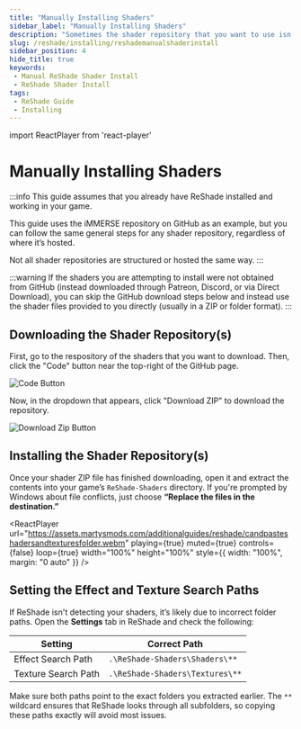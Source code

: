 ```yaml
---
title: "Manually Installing Shaders"
sidebar_label: "Manually Installing Shaders"
description: "Sometimes the shader repository that you want to use isn't avaliable with the ReShade Setup Tool, this guide will walk you through the process of installing shaders manually!"
slug: /reshade/installing/reshademanualshaderinstall
sidebar_position: 4
hide_title: true
keywords: 
 - Manual ReShade Shader Install
 - ReShade Shader Install
tags:
 - ReShade Guide
 - Installing
---
```


import ReactPlayer from 'react-player'

# Manually Installing Shaders

:::info
This guide assumes that you already have ReShade installed and working in your game.

This guide uses the iMMERSE repository on GitHub as an example, but you can follow the same general steps for any shader repository, regardless of where it’s hosted.

Not all shader repositories are structured or hosted the same way.
:::

:::warning
If the shaders you are attempting to install were not obtained from GitHub (instead downloaded through Patreon, Discord, or via Direct Download), you can skip the GitHub download steps below and instead use the shader files provided to you directly (usually in a ZIP or folder format).
:::

## Downloading the Shader Repository(s)

First, go to the respository of the shaders that you want to download. Then, click the "Code" button near the top-right of the GitHub page.

![Code Button](https://assets.martysmods.com/additionalguides/reshade/githubshaderrepocodebuttonhighlight.webp)

Now, in the dropdown that appears, click "Download ZIP" to download the repository.

![Download Zip Button](https://assets.martysmods.com/additionalguides/reshade/githubdownloadzipbuttonhighlight.webp)

## Installing the Shader Repository(s)

Once your shader ZIP file has finished downloading, open it and extract the contents into your game’s `ReShade-Shaders` directory. If you're prompted by Windows about file conflicts, just choose **“Replace the files in the destination.”**

<ReactPlayer
  url="https://assets.martysmods.com/additionalguides/reshade/candpasteshadersandtexturesfolder.webm"
  playing={true}
  muted={true}
  controls={false}
  loop={true}
  width="100%"
  height="100%"
  style={{ width: "100%", margin: "0 auto" }}
/>

## Setting the Effect and Texture Search Paths

If ReShade isn't detecting your shaders, it’s likely due to incorrect folder paths. Open the **Settings** tab in ReShade and check the following:

| Setting                 | Correct Path                    |
| ----------------------- | ------------------------------- |
| Effect Search Path      | `.\ReShade-Shaders\Shaders\**`  |
| Texture Search Path     | `.\ReShade-Shaders\Textures\**` |

Make sure both paths point to the exact folders you extracted earlier. The `**` wildcard ensures that ReShade looks through all subfolders, so copying these paths exactly will avoid most issues.